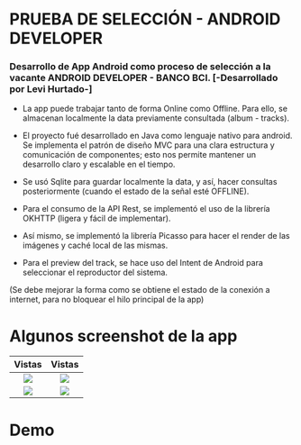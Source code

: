 # PRUEBA DE SELECCIÓN - ANDROID DEVELOPER

### Desarrollo de App Android como proceso de selección a la vacante ANDROID DEVELOPER -  BANCO BCI. [-Desarrollado por Levi Hurtado-]

+ La app puede trabajar tanto de forma Online como Offline. Para ello, se almacenan localmente la data previamente consultada (album - tracks).

+ El proyecto fué desarrollado en Java como lenguaje nativo para android. Se implementa el patrón de diseño MVC para una clara estructura y comunicación de componentes; esto nos permite mantener un desarrollo claro y escalable en el tiempo.

+ Se usó Sqlite para guardar localmente la data, y así, hacer consultas posteriormente (cuando el estado de la señal esté OFFLINE).

+ Para el consumo de la API Rest, se implementó el uso de la librería OKHTTP (ligera y fácil de implementar).

+ Así mismo, se implementó la librería Picasso para hacer el render de las imágenes y caché local de las mismas.

+ Para el preview del track, se hace uso del Intent de Android para seleccionar el reproductor del sistema.

(Se debe mejorar la forma como se obtiene el estado de la conexión a internet, para no bloquear el hilo principal de la app)



# Algunos screenshot de la app
 Vistas                    |  Vistas
:-------------------------:|:-------------------------:
![](https://downstagram.com/images/1.jpg)  |  ![](https://downstagram.com/images/2.jpg)
![](https://downstagram.com/images/3.jpg)  |  ![](https://downstagram.com/images/4.jpg)

# Demo
[](https://www.youtube.com/watch?v=dGUy7qzDVFA)
